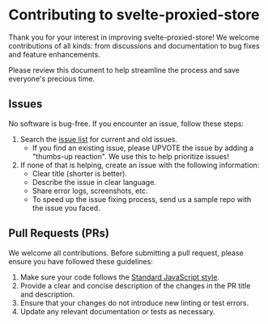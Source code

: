 # Contributing to svelte-proxied-store

Thank you for your interest in improving svelte-proxied-store! We welcome contributions of all kinds: from discussions and documentation to bug fixes and feature enhancements.

Please review this document to help streamline the process and save everyone's precious time.

## Issues

No software is bug-free. If you encounter an issue, follow these steps:

1. Search the [issue list](https://github.com/clbrge/svelte-proxied-store/issues) for current and old issues.
   - If you find an existing issue, please UPVOTE the issue by adding a "thumbs-up reaction". We use this to help prioritize issues!
2. If none of that is helping, create an issue with the following information:
   - Clear title (shorter is better).
   - Describe the issue in clear language.
   - Share error logs, screenshots, etc.
   - To speed up the issue fixing process, send us a sample repo with the issue you faced.

## Pull Requests (PRs)

We welcome all contributions. Before submitting a pull request, please ensure you have followed these guidelines:

1. Make sure your code follows the [Standard JavaScript style](https://standardjs.com/).
2. Provide a clear and concise description of the changes in the PR title and description.
3. Ensure that your changes do not introduce new linting or test errors.
4. Update any relevant documentation or tests as necessary.
